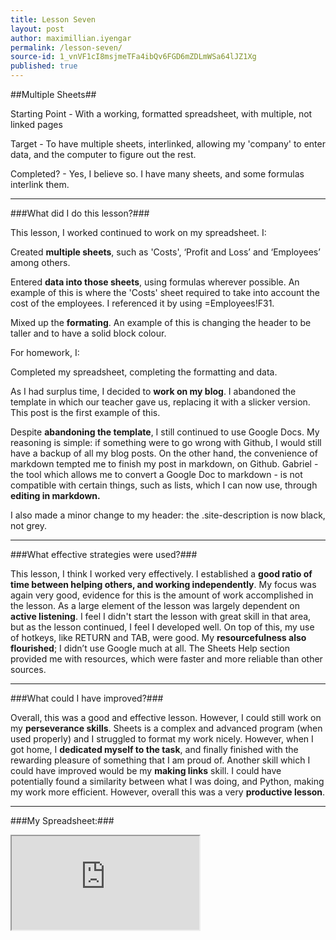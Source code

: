 ```yaml
---
title: Lesson Seven
layout: post
author: maximillian.iyengar
permalink: /lesson-seven/
source-id: 1_vnVF1cI8msjmeTFa4ibQv6FGD6mZDLmWSa64lJZ1Xg
published: true
---
```

##Multiple Sheets##

Starting Point - With a working, formatted spreadsheet, with multiple, not linked pages

Target - To have multiple sheets, interlinked, allowing my 'company' to enter data, and the computer to figure out the rest.

Completed? - Yes, I believe so. I have many sheets, and some formulas interlink them.
- - -

###What did I do this lesson?###

This lesson, I worked continued to work on my spreadsheet. I:

Created **multiple sheets**, such as 'Costs', ‘Profit and Loss’ and ‘Employees’ among others.

Entered **data into those sheets**, using formulas wherever possible. An example of this is where the 'Costs' sheet required to take into account the cost of the employees. I referenced it by using =Employees!F31.

Mixed up the **formating**. An example of this is changing the header to be taller and to have a solid block colour.

For homework, I:

Completed my spreadsheet, completing the formatting and data.

As I had surplus time, I decided to **work on my blog**. I abandoned the template in which our teacher gave us, replacing it with a slicker version. This post is the first example of this.

Despite **abandoning the template**, I still continued to use Google Docs. My reasoning is simple: if something were to go wrong with Github, I would still have a backup of all my blog posts. On the other hand, the convenience of markdown tempted me to finish my post in markdown, on Github. Gabriel - the tool which allows me to convert a Google Doc to markdown - is not compatible with certain things, such as lists, which I can now use, through **editing in markdown.**

I also made a minor change to my header: the .site-description is now black, not grey.
- - -

###What effective strategies were used?###

This lesson, I think I worked very effectively. I established a **good ratio of time between helping others, and working independently**. My focus was again very good, evidence for this is the amount of work accomplished in the lesson. As a large element of the lesson was largely dependent on **active listening**. I feel I didn't start the lesson with great skill in that area, but as the lesson continued, I feel I developed well. On top of this, my use of hotkeys, like RETURN and TAB, were good. My **resourcefulness also flourished**; I didn’t use Google much at all. The Sheets Help section provided me with resources, which were faster and more reliable than other sources.
- - -

###What could I have improved?###

Overall, this was a good and effective lesson. However, I could still work on my **perseverance skills**. Sheets is a complex and advanced program (when used properly) and I struggled to format my work nicely. However, when I got home, I **dedicated myself to the task**, and finally finished with the rewarding pleasure of something that I am proud of. Another skill which I could have improved would be my **making links** skill. I could have potentially found a similarity between what I was doing, and Python, making my work more efficient. However, overall this was a very **productive lesson**.
- - -

###My Spreadsheet:###

<iframe src="https://docs.google.com/spreadsheets/d/1wUKhHruzBN7f4djRke0gPQcLy_0XdAU3B7Dk2CKLrjQ/pubhtml?widget=true&amp;headers=false"></iframe>
